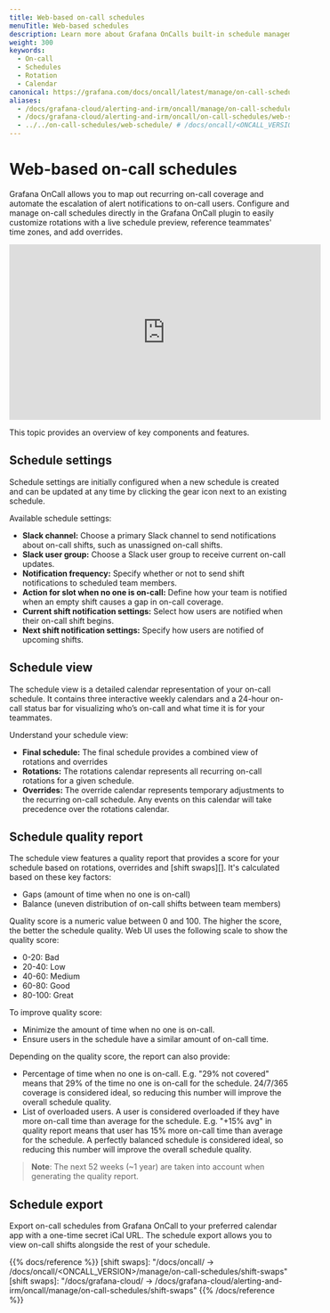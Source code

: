 ```yaml
---
title: Web-based on-call schedules
menuTitle: Web-based schedules
description: Learn more about Grafana OnCalls built-in schedule management.
weight: 300
keywords:
  - On-call
  - Schedules
  - Rotation
  - Calendar
canonical: https://grafana.com/docs/oncall/latest/manage/on-call-schedules/web-schedule/
aliases:
  - /docs/grafana-cloud/alerting-and-irm/oncall/manage/on-call-schedules/web-schedule/
  - /docs/grafana-cloud/alerting-and-irm/oncall/on-call-schedules/web-schedule/
  - ../../on-call-schedules/web-schedule/ # /docs/oncall/<ONCALL_VERSION>/on-call-schedules/web-schedule/
---
```


# Web-based on-call schedules

Grafana OnCall allows you to map out recurring on-call coverage and automate the escalation of alert notifications to
on-call users. Configure and manage on-call schedules directly in the Grafana OnCall plugin to easily customize
rotations with a live schedule preview, reference teammates' time zones, and add overrides.

<iframe width="560" height="315" src="https://www.youtube.com/embed/ESkS26SesWk" title="YouTube video player"
frameborder="0" allow="accelerometer; autoplay; clipboard-write; encrypted-media; gyroscope; picture-in-picture;
web-share" allowfullscreen></iframe>

This topic provides an overview of key components and features.

## Schedule settings

Schedule settings are initially configured when a new schedule is created and can be updated at any time by clicking
the gear icon next to an existing schedule.

Available schedule settings:

- **Slack channel:** Choose a primary Slack channel to send notifications about on-call shifts, such as unassigned on-call shifts.
- **Slack user group:** Choose a Slack user group to receive current on-call updates.
- **Notification frequency:** Specify whether or not to send shift notifications to scheduled team members.
- **Action for slot when no one is on-call:** Define how your team is notified when an empty shift causes a gap in on-call coverage.
- **Current shift notification settings:** Select how users are notified when their on-call shift begins.
- **Next shift notification settings:** Specify how users are notified of upcoming shifts.

## Schedule view

The schedule view is a detailed calendar representation of your on-call schedule. It contains three interactive weekly
calendars and a 24-hour on-call status bar for visualizing who’s on-call and what time it is for your teammates.

Understand your schedule view:

- **Final schedule:** The final schedule provides a combined view of rotations and overrides
- **Rotations:** The rotations calendar represents all recurring on-call rotations for a given schedule.
- **Overrides:** The override calendar represents temporary adjustments to the recurring on-call schedule. Any events
on this calendar will take precedence over the rotations calendar.

## Schedule quality report

The schedule view features a quality report that provides a score for your schedule based on rotations, overrides and [shift swaps][].
It's calculated based on these key factors:

- Gaps (amount of time when no one is on-call)
- Balance (uneven distribution of on-call shifts between team members)

Quality score is a numeric value between 0 and 100. The higher the score, the better the schedule quality.
Web UI uses the following scale to show the quality score:

- 0-20: Bad
- 20-40: Low
- 40-60: Medium
- 60-80: Good
- 80-100: Great

To improve quality score:

- Minimize the amount of time when no one is on-call.
- Ensure users in the schedule have a similar amount of on-call time.

Depending on the quality score, the report can also provide:

- Percentage of time when no one is on-call. E.g. "29% not covered" means that 29% of the time no one is on-call for
the schedule. 24/7/365 coverage is considered ideal, so reducing this number will improve the overall schedule quality.
- List of overloaded users. A user is considered overloaded if they have more on-call time than average for the schedule.
E.g. "+15% avg" in quality report means that user has 15% more on-call time than average for the schedule.
A perfectly balanced schedule is considered ideal, so reducing this number will improve the overall schedule quality.

>**Note**: The next 52 weeks (~1 year) are taken into account when generating the quality report.

## Schedule export

Export on-call schedules from Grafana OnCall to your preferred calendar app with a one-time secret iCal URL. The
schedule export allows you to view on-call shifts alongside the rest of your schedule.

{{% docs/reference %}}
[shift swaps]: "/docs/oncall/ -> /docs/oncall/<ONCALL_VERSION>/manage/on-call-schedules/shift-swaps"
[shift swaps]: "/docs/grafana-cloud/ -> /docs/grafana-cloud/alerting-and-irm/oncall/manage/on-call-schedules/shift-swaps"
{{% /docs/reference %}}
